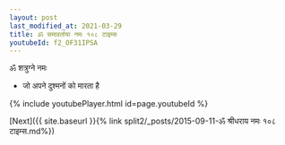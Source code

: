 ```yaml
---
layout: post
last_modified_at: 2021-03-29
title: ॐ समावर्ताया नमः १०८ टाइम्स
youtubeId: f2_OF31IPSA
---
```

 
 
 ॐ शत्रुग्ने नमः  
 
 -  जो अपने दुश्मनों को मारता है 
 
  
 
  
 
 
 
 
 
 


{% include youtubePlayer.html id=page.youtubeId %}
 
[Next]({{ site.baseurl }}{% link  split2/_posts/2015-09-11-ॐ श्रीधराय नमः १०८ टाइम्स.md%})
 
